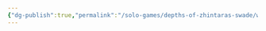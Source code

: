 ```yaml
---
{"dg-publish":true,"permalink":"/solo-games/depths-of-zhintaras-swade/world/megadungeon/e1-scarlet-tomb/e1-map-excalidraw/","tags":["excalidraw"],"noteIcon":""}
---
```

<style> .container {font-family: sans-serif; text-align: center;} .button-wrapper button {z-index: 1;height: 40px; width: 100px; margin: 10px;padding: 5px;} .excalidraw .App-menu_top .buttonList { display: flex;} .excalidraw-wrapper { height: 800px; margin: 50px; position: relative;} :root[dir="ltr"] .excalidraw .layer-ui__wrapper .zen-mode-transition.App-menu_bottom--transition-left {transform: none;} </style><script src="https://cdn.jsdelivr.net/npm/react@17/umd/react.production.min.js"></script><script src="https://cdn.jsdelivr.net/npm/react-dom@17/umd/react-dom.production.min.js"></script><script type="text/javascript" src="https://cdn.jsdelivr.net/npm/@excalidraw/excalidraw@0/dist/excalidraw.production.min.js"></script><div id="E1_Mapexcalidraw.md"></div><script>(function(){const InitialData={"type":"excalidraw","version":2,"source":"https://github.com/zsviczian/obsidian-excalidraw-plugin/releases/tag/2.1.0","elements":[{"type":"image","version":973,"versionNonce":854747869,"isDeleted":false,"id":"lDoOt2R-gfWzJXNYsvh-X","fillStyle":"solid","strokeWidth":2,"strokeStyle":"solid","roughness":1,"opacity":100,"angle":0,"x":634.8529815095642,"y":-1841.8509195670188,"strokeColor":"transparent","backgroundColor":"transparent","width":1237.0877497827976,"height":1198.5589225589226,"seed":1644247606,"groupIds":[],"frameId":null,"roundness":null,"boundElements":[],"updated":1711943088513,"link":null,"locked":true,"status":"pending","fileId":"afad2d98ad16ddbccf5e25e7da29df0f7f151937","scale":[1,1]},{"type":"image","version":779,"versionNonce":2078539123,"isDeleted":false,"id":"RFyEUCF4w0kPYhdtDAdi5","fillStyle":"solid","strokeWidth":2,"strokeStyle":"solid","roughness":1,"opacity":100,"angle":0,"x":-602.2347684520029,"y":-1841.8509203670442,"strokeColor":"transparent","backgroundColor":"transparent","width":1237.0877497827976,"height":1198.5589225589226,"seed":1684638198,"groupIds":[],"frameId":null,"roundness":null,"boundElements":[],"updated":1711943088513,"link":null,"locked":true,"status":"pending","fileId":"afad2d98ad16ddbccf5e25e7da29df0f7f151937","scale":[1,1]},{"type":"image","version":534,"versionNonce":578488125,"isDeleted":false,"id":"CT6BOmfz-d92wquY8jUed","fillStyle":"solid","strokeWidth":2,"strokeStyle":"solid","roughness":1,"opacity":100,"angle":0,"x":-602.2347680000001,"y":-642.8088730000002,"strokeColor":"transparent","backgroundColor":"transparent","width":1237.0877497827976,"height":1198.5589225589226,"seed":1298882949,"groupIds":[],"frameId":null,"roundness":null,"boundElements":[],"updated":1711943088513,"link":null,"locked":true,"status":"pending","fileId":"afad2d98ad16ddbccf5e25e7da29df0f7f151937","scale":[1,1]},{"type":"image","version":1199,"versionNonce":470406931,"isDeleted":false,"id":"UQ4PRVCkyo1gFC3IG-Mn7","fillStyle":"solid","strokeWidth":2,"strokeStyle":"solid","roughness":1,"opacity":100,"angle":0,"x":634.8529814173131,"y":-642.8088722239428,"strokeColor":"transparent","backgroundColor":"transparent","width":1237.0877497827976,"height":1198.5589225589226,"seed":1906172330,"groupIds":[],"frameId":null,"roundness":null,"boundElements":[],"updated":1711943088513,"link":null,"locked":true,"status":"pending","fileId":"afad2d98ad16ddbccf5e25e7da29df0f7f151937","scale":[1,1]},{"type":"text","version":273,"versionNonce":1668355997,"isDeleted":false,"id":"Pmnu0tib","fillStyle":"solid","strokeWidth":4,"strokeStyle":"solid","roughness":1,"opacity":100,"angle":0,"x":-560,"y":-1320,"strokeColor":"#e03131","backgroundColor":"transparent","width":741.181640625,"height":101.20064502731604,"seed":1051618548,"groupIds":[],"frameId":null,"roundness":null,"boundElements":[],"updated":1711943088513,"link":null,"locked":false,"fontSize":84.33387085609671,"fontFamily":3,"text":"E1 Scarlet Tomb","rawText":"E1 Scarlet Tomb","textAlign":"left","verticalAlign":"top","containerId":null,"originalText":"E1 Scarlet Tomb","lineHeight":1.2},{"type":"line","version":459,"versionNonce":428047539,"isDeleted":false,"id":"UKXWd5Lx-O6D9ZSkCj_LS","fillStyle":"solid","strokeWidth":4,"strokeStyle":"solid","roughness":1,"opacity":100,"angle":0,"x":1642.604774200758,"y":-1018.3992081298213,"strokeColor":"#1e1e1e","backgroundColor":"transparent","width":223.75,"height":1.25,"seed":1134257988,"groupIds":["I6DlrxvM8tlCm-aPce8zC"],"frameId":null,"roundness":{"type":2},"boundElements":[],"updated":1711943088513,"link":null,"locked":false,"startBinding":null,"endBinding":null,"lastCommittedPoint":null,"startArrowhead":null,"endArrowhead":null,"points":[[0,0],[223.75,1.25]]},{"type":"line","version":478,"versionNonce":1342577661,"isDeleted":false,"id":"7M0CA9f4hKgprlmt0c9b0","fillStyle":"solid","strokeWidth":4,"strokeStyle":"solid","roughness":1,"opacity":100,"angle":0,"x":1640.6270950362086,"y":-984.7201600908114,"strokeColor":"#1e1e1e","backgroundColor":"transparent","width":223.75,"height":1.25,"seed":230022852,"groupIds":["I6DlrxvM8tlCm-aPce8zC"],"frameId":null,"roundness":{"type":2},"boundElements":[],"updated":1711943088513,"link":null,"locked":false,"startBinding":null,"endBinding":null,"lastCommittedPoint":null,"startArrowhead":null,"endArrowhead":null,"points":[[0,0],[223.75,1.25]]},{"type":"rectangle","version":51,"versionNonce":804744787,"isDeleted":false,"id":"OMDeUYyL53myXWUMVWfsV","fillStyle":"solid","strokeWidth":4,"strokeStyle":"solid","roughness":1,"opacity":100,"angle":0,"x":1348,"y":-1127,"strokeColor":"#1e1e1e","backgroundColor":"transparent","width":299.99999999999994,"height":220,"seed":2126116732,"groupIds":[],"frameId":null,"roundness":null,"boundElements":[],"updated":1711943088513,"link":null,"locked":false},{"type":"rectangle","version":248,"versionNonce":3904605,"isDeleted":false,"id":"HEYj618d0LtMJTs8hhak8","fillStyle":"solid","strokeWidth":4,"strokeStyle":"dotted","roughness":1,"opacity":100,"angle":0,"x":1342,"y":-1022,"strokeColor":"#1e1e1e","backgroundColor":"#ced4da","width":9.848971178257386,"height":48.01373449400461,"seed":1860333820,"groupIds":[],"frameId":null,"roundness":{"type":3},"boundElements":[],"updated":1711943088513,"link":null,"locked":false},{"type":"rectangle","version":257,"versionNonce":1648110579,"isDeleted":false,"id":"zLJPMTryGteb1XrBChNcD","fillStyle":"solid","strokeWidth":4,"strokeStyle":"dotted","roughness":1,"opacity":100,"angle":4.736679364884257,"x":1473,"y":-1150,"strokeColor":"#1e1e1e","backgroundColor":"#ced4da","width":9.848971178257386,"height":48.01373449400461,"seed":1954844924,"groupIds":[],"frameId":null,"roundness":{"type":3},"boundElements":[],"updated":1711943088513,"link":null,"locked":false},{"type":"rectangle","version":268,"versionNonce":266535101,"isDeleted":false,"id":"2la426DVbOb7e1XTbGUAg","fillStyle":"solid","strokeWidth":4,"strokeStyle":"dotted","roughness":1,"opacity":100,"angle":0,"x":1643,"y":-1023.9999999999999,"strokeColor":"#1e1e1e","backgroundColor":"#ced4da","width":9.848971178257386,"height":48.01373449400461,"seed":1988830532,"groupIds":[],"frameId":null,"roundness":{"type":3},"boundElements":[],"updated":1711943088513,"link":null,"locked":false},{"type":"text","version":15,"versionNonce":1976733917,"isDeleted":false,"id":"N5yS1ICF","fillStyle":"solid","strokeWidth":4,"strokeStyle":"dotted","roughness":1,"opacity":100,"angle":0,"x":1795.7053027100014,"y":-1049.8332632988563,"strokeColor":"#1e1e1e","backgroundColor":"transparent","width":77.57994079589844,"height":25,"seed":1680393796,"groupIds":[],"frameId":null,"roundness":null,"boundElements":[],"updated":1711943131290,"link":"[[F1 Key#8]]","locked":false,"fontSize":20,"fontFamily":1,"text":"To F1-8","rawText":"To F1-8","textAlign":"left","verticalAlign":"top","containerId":null,"originalText":"To F1-8","lineHeight":1.25},{"type":"text","version":32,"versionNonce":411392435,"isDeleted":false,"id":"SO9i244U","fillStyle":"solid","strokeWidth":4,"strokeStyle":"dotted","roughness":1,"opacity":100,"angle":0,"x":1480,"y":-1040,"strokeColor":"#1e1e1e","backgroundColor":"transparent","width":8.419967651367188,"height":38.8376430511958,"seed":2094111044,"groupIds":[],"frameId":null,"roundness":null,"boundElements":[],"updated":1711943107716,"link":"[[E1 Key#1]]","locked":false,"fontSize":31.07011444095664,"fontFamily":1,"text":"1","rawText":"1","textAlign":"left","verticalAlign":"top","containerId":null,"originalText":"1","lineHeight":1.25}],"appState":{"theme":"light","viewBackgroundColor":"#ffffff","currentItemStrokeColor":"#1e1e1e","currentItemBackgroundColor":"transparent","currentItemFillStyle":"solid","currentItemStrokeWidth":4,"currentItemStrokeStyle":"dotted","currentItemRoughness":1,"currentItemOpacity":100,"currentItemFontFamily":1,"currentItemFontSize":20,"currentItemTextAlign":"left","currentItemStartArrowhead":null,"currentItemEndArrowhead":"arrow","scrollX":-841.2251707305905,"scrollY":2303.901103508891,"zoom":{"value":0.6078363346684685},"currentItemRoundness":"sharp","gridSize":20,"gridColor":{"Bold":"#C9C9C9FF","Regular":"#EDEDEDFF"},"currentStrokeOptions":null,"previousGridSize":null,"frameRendering":{"enabled":true,"clip":true,"name":true,"outline":true}},"files":{}};InitialData.scrollToContent=true;App=()=>{const e=React.useRef(null),t=React.useRef(null),[n,i]=React.useState({width:void 0,height:void 0});return React.useEffect(()=>{i({width:t.current.getBoundingClientRect().width,height:t.current.getBoundingClientRect().height});const e=()=>{i({width:t.current.getBoundingClientRect().width,height:t.current.getBoundingClientRect().height})};return window.addEventListener("resize",e),()=>window.removeEventListener("resize",e)},[t]),React.createElement(React.Fragment,null,React.createElement("div",{className:"excalidraw-wrapper",ref:t},React.createElement(ExcalidrawLib.Excalidraw,{ref:e,width:n.width,height:n.height,initialData:InitialData,viewModeEnabled:!0,zenModeEnabled:!0,gridModeEnabled:!1})))},excalidrawWrapper=document.getElementById("E1_Mapexcalidraw.md");ReactDOM.render(React.createElement(App),excalidrawWrapper);})();</script>